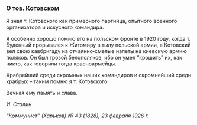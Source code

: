 ### О тов. Котовском

Я знал т. Котовского как примерного партийца, опытного военного организатора и искусного командира.

Я особенно хорошо помню его на польском фронте в 1920 году, когда т. Буденный прорывался к Житомиру в тылу польской армии, а Котовский вел свою кавбригаду на отчаянно‑смелые налеты на киевскую армию поляков. Он был грозой белополяков, ибо он умел “крошить” их, как никто, как говорили тогда красноармейцы.

Храбрейший среди скромных наших командиров и скромнейший среди храбрых – таким помню я т. Котовского.

Вечная ему память и слава.

_И. Сталин_

_“Коммунист” (Харьков) № 43 (1828), 23 февраля 1926 г._